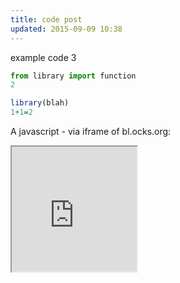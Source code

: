 ```yaml
---
title: code post
updated: 2015-09-09 10:38
---
```


example code 3

~~~python
from library import function
2
~~~

```r
library(blah)
1+1=2
```



A javascript - via iframe of bl.ocks.org:

<iframe src="http://bl.ocks.org/standarderror/raw/4cbf70c74747c829e4a6/2825af6dea8491656f706bc24905f2aebf4cd31d/"
width="200px" height="200px" scrolling="no"></iframe>

<!-- frameborder="0"  -->
